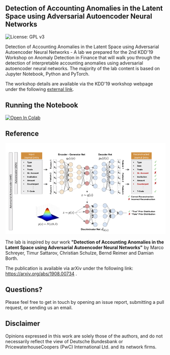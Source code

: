 ## Detection of Accounting Anomalies in the Latent Space using Adversarial Autoencoder Neural Networks

![License: GPL v3](https://img.shields.io/badge/License-GPLv3-blue.svg)

Detection of Accounting Anomalies in the Latent Space using Adversarial Autoencoder Neural Networks - A lab we prepared for the 2nd KDD'19 Workshop on Anomaly Detection in Finance that will walk you through the detection of interpretable accounting anomalies using adversarial autoencoder neural networks. The majority of the lab content is based on Jupyter Notebook, Python and PyTorch.

The workshop details are available via the KDD'19 workshop webpage under the following [external link](https://sites.google.com/view/kdd-adf-2019).

## Running the Notebook

[![Open In Colab](https://colab.research.google.com/assets/colab-badge.svg)](https://colab.research.google.com/github/GitiHubi/deepAI/blob/master/KDD_2019_Lab.ipynb)

## Reference

![Autoencoder](https://raw.githubusercontent.com/GitiHubi/deepAD/master/images/architecture.png)

The lab is inspired by our work **"Detection of Accounting Anomalies in the Latent Space using Adversarial Autoencoder Neural Networks"** by Marco Schreyer, Timur Sattarov, Christian Schulze, Bernd Reimer and Damian Borth.

The publication is available via arXiv under the following link: https://arxiv.org/abs/1908.00734 .

## Questions?

Please feel free to get in touch by opening an issue report, submitting a pull request, or sending us an email.

## Disclaimer

Opinions expressed in this work are solely those of the authors, and do not necessarily reflect the view of Deutsche Bundesbank or PricewaterhouseCoopers (PwC) International Ltd. and its network firms. 
